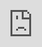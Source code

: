 +++
title = "Grappleball"
date = 2019-11-27
description = "This project was an exploration of a physics-based movement system and a continuation of my interest in procedural animation."
template = "page.html"
[extra]
headerimage = "/portfolio/grappleball/grappleball.png"
tags = ["Unity", "Project Incomplete"]
+++

<div class = "videoplayercontainer"><iframe src="https://player.vimeo.com/video/807003178?h=ad857a0095&amp;badge=0&amp;autopause=0&amp;player_id=0&amp;app_id=58479" frameborder="0" allow="autoplay; fullscreen; picture-in-picture" allowfullscreen style="position:absolute;top:0;left:0;width:100%;height:100%;" title="Grappleball Demo"></iframe></div><script src="https://player.vimeo.com/api/player.js"></script>

This project was originally begun as an entry for the Boss Rush Gamejam, but sadly the game was not completed beyond the unique character controller and procedural environment seen here.

The character controller and character animation system were the first thing that was worked on in this project, and are the stars of this demo. The controller features an unusual physics-based grappling-hook system to move, in which a player must utilise their momentum efficiently move swing around the environment and avoid obstacles, with only a boost and an airbrake to speed up and slow down.

An important component of controlling the character is the camera controller. The difficulty in this project with a conventional third-person camera controller is that it forces a player to be looking and firing the grappling hook in the same direction, less than ideal when a player is swinging around an object and also trying to see where they're headed. To solve this, a camera controller was introduced which slowly rotates the camera about the character when the cursor is close to the edges of the screen. This takes a little time for a player to become used to but is a significant improvement to how the game feels to play.

The character's animation is entirely procedural, with each plate on the surface of the ball moving indpendently based on what the player is doing at a given point in time. This is essential to the believeability of the jet boost or airbrake, as speeding up or slowing down mid-air doesn't look right to the player, but the ball expanding to increase it's air resitance or opening to reveal a jet engine does.

The enviroment itself is created procedurally at runtime, and was specifically designed to facilitate the player's unique mode of movement. The sand dunes feel great to roll over with speed and the jutting spires of rock are ideal targets to grapple onto and swing around.

This demo was created entirely by me, with the exceptions of the player model and texture, and the sound design, both of which were done by friends.
